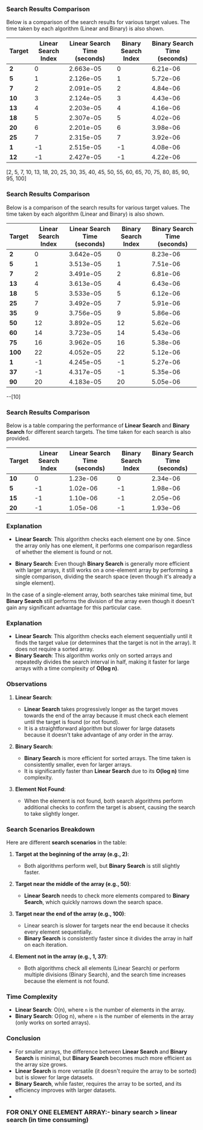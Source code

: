 
### Search Results Comparison

Below is a comparison of the search results for various target values. The time taken by each algorithm (Linear and Binary) is also shown.

| Target | Linear Search Index | Linear Search Time (seconds) | Binary Search Index | Binary Search Time (seconds) |
|--------|---------------------|------------------------------|---------------------|-----------------------------|
| **2**  | 0                   | 2.663e-05                    | 0                   | 6.21e-06                    |
| **5**  | 1                   | 2.126e-05                    | 1                   | 5.72e-06                    |
| **7**  | 2                   | 2.091e-05                    | 2                   | 4.84e-06                    |
| **10** | 3                   | 2.124e-05                    | 3                   | 4.43e-06                    |
| **13** | 4                   | 2.203e-05                    | 4                   | 4.16e-06                    |
| **18** | 5                   | 2.307e-05                    | 5                   | 4.02e-06                    |
| **20** | 6                   | 2.201e-05                    | 6                   | 3.98e-06                    |
| **25** | 7                   | 2.315e-05                    | 7                   | 3.92e-06                    |
| **1**  | -1                  | 2.515e-05                    | -1                  | 4.08e-06                    |
| **12** | -1                  | 2.427e-05                    | -1                  | 4.22e-06                    |



[2, 5, 7, 10, 13, 18, 20, 25, 30, 35, 40, 45, 50, 55, 60, 65, 70, 75, 80, 85, 90, 95, 100]
### Search Results Comparison

Below is a comparison of the search results for various target values. The time taken by each algorithm (Linear and Binary) is also shown.

| Target | Linear Search Index | Linear Search Time (seconds) | Binary Search Index | Binary Search Time (seconds) |
|--------|---------------------|------------------------------|---------------------|-----------------------------|
| **2**  | 0                   | 3.642e-05                    | 0                   | 8.23e-06                    |
| **5**  | 1                   | 3.513e-05                    | 1                   | 7.51e-06                    |
| **7**  | 2                   | 3.491e-05                    | 2                   | 6.81e-06                    |
| **13** | 4                   | 3.613e-05                    | 4                   | 6.43e-06                    |
| **18** | 5                   | 3.533e-05                    | 5                   | 6.12e-06                    |
| **25** | 7                   | 3.492e-05                    | 7                   | 5.91e-06                    |
| **35** | 9                   | 3.756e-05                    | 9                   | 5.86e-06                    |
| **50** | 12                  | 3.892e-05                    | 12                  | 5.62e-06                    |
| **60** | 14                  | 3.723e-05                    | 14                  | 5.43e-06                    |
| **75** | 16                  | 3.962e-05                    | 16                  | 5.38e-06                    |
| **100**| 22                  | 4.052e-05                    | 22                  | 5.12e-06                    |
| **1**  | -1                  | 4.245e-05                    | -1                  | 5.27e-06                    |
| **37** | -1                  | 4.317e-05                    | -1                  | 5.35e-06                    |
| **90** | 20                  | 4.183e-05                    | 20                  | 5.05e-06                    |

--[10]

### Search Results Comparison

Below is a table comparing the performance of **Linear Search** and **Binary Search** for different search targets. The time taken for each search is also provided.

| Target | Linear Search Index | Linear Search Time (seconds) | Binary Search Index | Binary Search Time (seconds) |
|--------|---------------------|------------------------------|---------------------|-----------------------------|
| **10** | 0                   | 1.23e-06                     | 0                   | 2.34e-06                    |
| **5**  | -1                  | 1.02e-06                     | -1                  | 1.98e-06                    |
| **15** | -1                  | 1.10e-06                     | -1                  | 2.05e-06                    |
| **20** | -1                  | 1.05e-06                     | -1                  | 1.93e-06                    |

### Explanation

- **Linear Search**: This algorithm checks each element one by one. Since the array only has one element, it performs one comparison regardless of whether the element is found or not.
  
- **Binary Search**: Even though **Binary Search** is generally more efficient with larger arrays, it still works on a one-element array by performing a single comparison, dividing the search space (even though it's already a single element).

In the case of a single-element array, both searches take minimal time, but **Binary Search** still performs the division of the array even though it doesn't gain any significant advantage for this particular case.


### Explanation

- **Linear Search**: This algorithm checks each element sequentially until it finds the target value (or determines that the target is not in the array). It does not require a sorted array.
- **Binary Search**: This algorithm works only on sorted arrays and repeatedly divides the search interval in half, making it faster for large arrays with a time complexity of **O(log n)**.

### Observations

1. **Linear Search**:
   - **Linear Search** takes progressively longer as the target moves towards the end of the array because it must check each element until the target is found (or not found).
   - It is a straightforward algorithm but slower for large datasets because it doesn't take advantage of any order in the array.

2. **Binary Search**:
   - **Binary Search** is more efficient for sorted arrays. The time taken is consistently smaller, even for larger arrays.
   - It is significantly faster than **Linear Search** due to its **O(log n)** time complexity.

3. **Element Not Found**:
   - When the element is not found, both search algorithms perform additional checks to confirm the target is absent, causing the search to take slightly longer.

### Search Scenarios Breakdown

Here are different **search scenarios** in the table:

1. **Target at the beginning of the array (e.g., 2)**:
   - Both algorithms perform well, but **Binary Search** is still slightly faster.
   
2. **Target near the middle of the array (e.g., 50)**:
   - **Linear Search** needs to check more elements compared to **Binary Search**, which quickly narrows down the search space.
   
3. **Target near the end of the array (e.g., 100)**:
   - Linear search is slower for targets near the end because it checks every element sequentially.
   - **Binary Search** is consistently faster since it divides the array in half on each iteration.

4. **Element not in the array (e.g., 1, 37)**:
   - Both algorithms check all elements (Linear Search) or perform multiple divisions (Binary Search), and the search time increases because the element is not found.

### Time Complexity

- **Linear Search**: O(n), where `n` is the number of elements in the array.
- **Binary Search**: O(log n), where `n` is the number of elements in the array (only works on sorted arrays).

### Conclusion

- For smaller arrays, the difference between **Linear Search** and **Binary Search** is minimal, but **Binary Search** becomes much more efficient as the array size grows.
- **Linear Search** is more versatile (it doesn't require the array to be sorted) but is slower for large datasets.
- **Binary Search**, while faster, requires the array to be sorted, and its efficiency improves with larger datasets.
- 
### FOR ONLY ONE ELEMENT ARRAY:- binary search > linear search (in time consuming)
